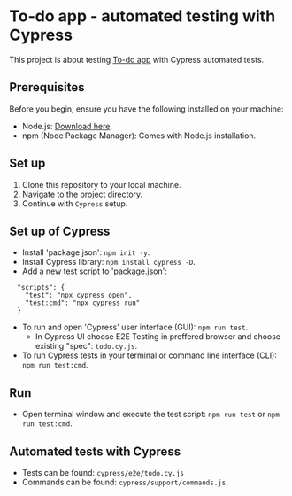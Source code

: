 # To-do app - automated testing with Cypress
 
This project is about testing <a href="https://todolist.james.am/">To-do app</a> with Cypress automated tests.

## Prerequisites

Before you begin, ensure you have the following installed on your machine:

- Node.js: [Download here](https://nodejs.org/).
- npm (Node Package Manager): Comes with Node.js installation.

## Set up 

1. Clone this repository to your local machine.
2. Navigate to the project directory.
3. Continue with `Cypress` setup.

## Set up of Cypress

- Install 'package.json': `npm init -y`.
- Install Cypress library: `npm install cypress -D`.
- Add a new test script to 'package.json': 

````
  "scripts": {
    "test": "npx cypress open",
    "test:cmd": "npx cypress run"
  }
````

- To run and open 'Cypress' user interface (GUI):  `npm run test`. 
  - In Cypress UI choose E2E Testing in preffered browser and choose existing "spec": `todo.cy.js`.
- To run Cypress tests in your terminal or command line interface (CLI): `npm run test:cmd`. 


## Run

- Open terminal window and execute the test script: `npm run test` or `npm run test:cmd`. 

## Automated tests with Cypress

- Tests can be found: `cypress/e2e/todo.cy.js`
- Commands can be found: `cypress/support/commands.js`.

